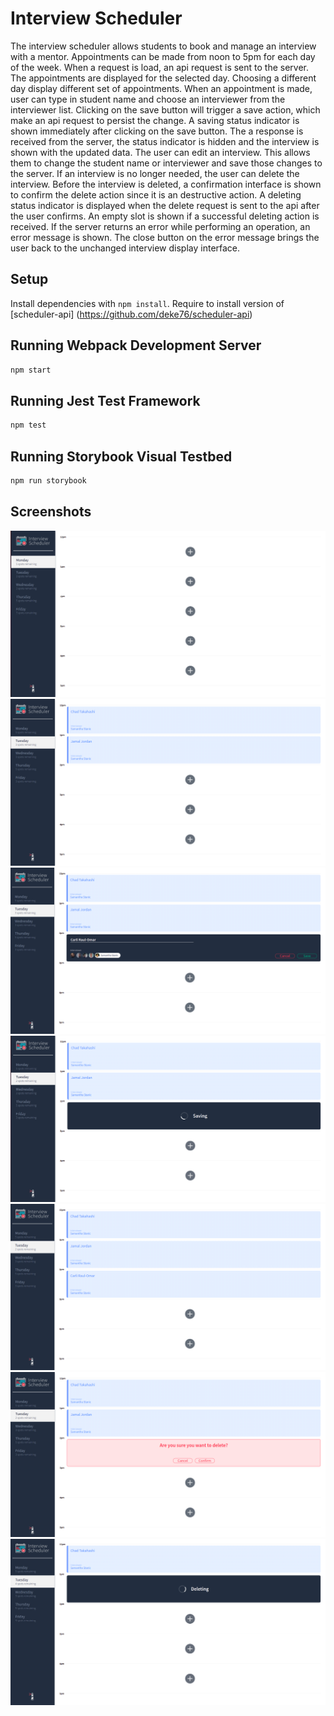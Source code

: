 # Interview Scheduler
The interview scheduler allows students to book and manage an interview with a mentor. Appointments can be made from noon to 5pm for each day of the week. When a request is load, an api request is sent to the server. The appointments are displayed for the selected day. Choosing a different day display different set of appointments. When an appointment is made, user can type in student name and choose an interviewer from the interviewer list. Clicking on the save button will trigger a save action, which make an api request to persist the change. A saving status indicator is shown immediately after clicking on the save button. The a response is received from the server, the status indicator is hidden and the interview is shown with the updated data. The user can edit an interview. This allows them to change the student name or interviewer and save those changes to the server. If an interview is no longer needed, the user can delete the interview. Before the interview is deleted, a confirmation interface is shown to confirm the delete action since it is an destructive action. A deleting status indicator is displayed when the delete request is sent to the api after the user confirms. An empty slot is shown if a successful deleting action is received. If the server returns an error while performing an operation, an error message is shown. The close button on the error message brings the user back to the unchanged interview display interface.

## Setup

Install dependencies with `npm install`.
Require to install version of [scheduler-api] (https://github.com/deke76/scheduler-api)

## Running Webpack Development Server

```sh
npm start
```

## Running Jest Test Framework

```sh
npm test
```

## Running Storybook Visual Testbed

```sh
npm run storybook
```

## Screenshots
!["Main page with default set to Monday"](https://github.com/crocka/scheduler/blob/master/docs/mainpage_default_monday.png)
!["Switch to a different day"](https://github.com/crocka/scheduler/blob/master/docs/swtich_to_different_day.png)
!["Adding an appointment by click the plus sign"](https://github.com/crocka/scheduler/blob/master/docs/adding_appointment_form.png)
!["Saving interface"](https://github.com/crocka/scheduler/blob/master/docs/saving_interface.png)
!["The appointment shows up after adding it"](https://github.com/crocka/scheduler/blob/master/docs/after_adding_appointment.png)
!["Deleting confimation after clicking trash icon"](https://github.com/crocka/scheduler/blob/master/docs/delete_confirmation.png)
!["Deleting interface after delete confirmation"](https://github.com/crocka/scheduler/blob/master/docs/deleting_interface.png)


